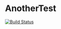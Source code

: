 # AnotherTest
[![Build Status](https://travis-ci.org/VictorSamilenko/AnotherTest.svg?branch=master)](https://travis-ci.org/VictorSamilenko/AnotherTest)
